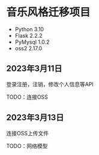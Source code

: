# 音乐风格迁移项目

- Python 3.10
- Flask 2.2.2
- PyMysql 1.0.2
- oss2 2.17.0

## 2023年3月11日

登录注册，注销，修改个人信息等API

TODO：连接OSS

## 2023年3月13日

连接OSS上传文件

TODO：网络模型
